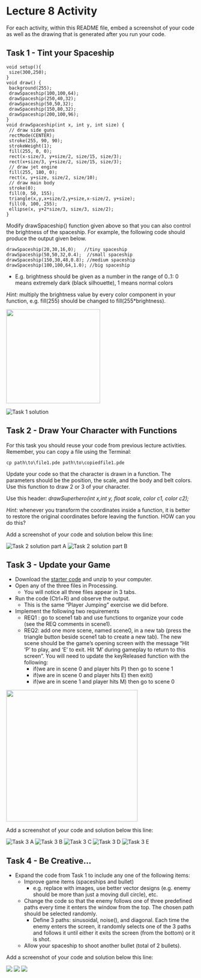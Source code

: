 # Lecture 8 Activity

For each activity, within this README file, embed a screenshot of your code as well as the drawing that is generated after you run your code.

## Task 1 - Tint your Spaceship
```
void setup(){
 size(300,250);
}
void draw() {
 background(255);
 drawSpaceship(100,100,64);
 drawSpaceship(250,40,32);
 drawSpaceship(50,50,32);
 drawSpaceship(150,80,32);
 drawSpaceship(200,100,96);
}
void drawSpaceship(int x, int y, int size) {
 // draw side guns
 rectMode(CENTER);
 stroke(255, 90, 90);
 strokeWeight(1);
 fill(255, 0, 0);
 rect(x-size/3, y+size/2, size/15, size/3);
 rect(x+size/3, y+size/2, size/15, size/3);
 // draw jet engine
 fill(255, 180, 0);
 rect(x, y+size, size/2, size/10);
 // draw main body
 stroke(0);
 fill(0, 50, 155);
 triangle(x,y,x+size/2,y+size,x-size/2, y+size);
 fill(0, 100, 255);
 ellipse(x, y+2*size/3, size/3, size/2);
}
```
Modify drawSpaceship() function given above so that you can also control the brightness of the spaceship. For example, the following code should produce the output given below.
```
drawSpaceship(20,30,16,0);   //tiny spaceship
drawSpaceship(50,50,32,0.4);  //small spaceship
drawSpaceship(150,30,48,0.8); //medium spaceship
drawSpaceship(100,100,64,1.0); //big spaceship
```
  - E.g. brightness should be given as a number in the range of 0..1:
      0 means extremely dark (black silhouette), 1 means normal colors

*Hint:* multiply the brightness value by every color component in your function, e.g. fill(255) should be changed to fill(255\*brightness).

<img src="img1.png" width="250px">

![Task 1 solution](./task1_solution.PNG)

## Task 2 - Draw Your Character with Functions
For this task you should reuse your code from previous lecture activities. Remember, you can copy a file using the Terminal:

```
cp path\to\file1.pde path\to\copiedfile1.pde
```

Update your code so that the character is drawn in a function. The parameters should be the position, the scale, and the body and belt colors. Use this function to draw 2 or 3 of your character. 

Use this header: *drawSuperhero(int x,int y, float scale, color c1, color c2);*

*Hint:* whenever you transform the coordinates inside a function, it is better to restore the original coordinates before leaving the function. HOW can you do this?

Add a screenshot of your code and solution below this line:

![Task 2 solution part A](./task2_solution1.PNG)
![Task 2 solution part B](./task2_solution2.PNG)
## Task 3 - Update your Game

* Download the [starter code](./medieval_withScenes) and unzip to your computer.
* Open any of the three files in Processing. 
  - You will notice all three files appear in 3 tabs.  
* Run the code (Ctrl+R) and observe the output.
  - This is the same “Player Jumping” exercise we did before.  
* Implement the following two requirements 
  - REQ1 : go to scene1 tab and use functions to organize your code (see the REQ comments in scene1).
  - REQ2: add one more scene, named scene0, in a new tab (press the triangle button beside scene1 tab to create a new tab). The new scene should be the game’s opening screen with the message “Hit ‘P’ to play, and ‘E’ to exit. Hit ‘M’ during gameplay to return to this screen”. You will need to update the keyReleased function with the following:
    * if(we are in scene 0 and player hits P) then go to scene 1
    * if(we are in scene 0 and player hits E) then exit()
    * if(we are in scene 1 and player hits M) then go to scene 0

<img src="img2.png" width="350px">

Add a screenshot of your code and solution below this line:

![Task 3 A](./task3_1.PNG)
![Task 3 B](./task3_2.PNG)
![Task 3 C](./task3_3.PNG)
![Task 3 D](./task3_4.PNG)
![Task 3 E](./task3_5.PNG)

## Task 4 - Be Creative...

* Expand the code from Task 1 to include any one of the following items:
  - Improve game items (spaceships and bullet)
      - e.g. replace with images, use better vector designs (e.g. enemy should be more than just a moving dull circle), etc.
  - Change the code so that the enemy follows one of three predefined paths every time it enters the window from the top. The chosen path should be selected randomly.
      - Define 3 paths: sinusoidal, noise(), and diagonal. Each time the enemy enters the screen, it randomly selects one of the 3 paths and follows it until either it exits the screen (from the bottom) or it is shot.
  - Allow your spaceship to shoot another bullet (total of 2 bullets).
       
Add a screenshot of your code and solution below this line:

![](./task4_1.PNG)
![](./task4_2.PNG)
![](./task4_3.PNG)